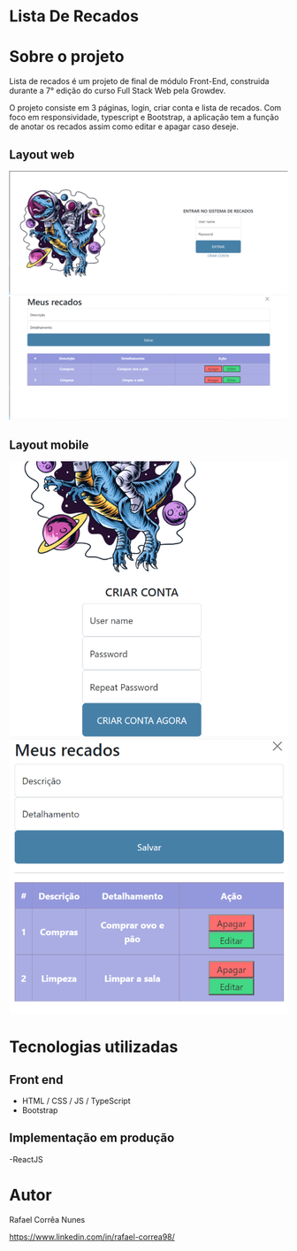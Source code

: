 # Lista De Recados

# Sobre o projeto
Lista de recados é um projeto de final de módulo Front-End, construida durante a 7° edição do curso Full Stack Web pela Growdev.

O projeto consiste em 3 páginas, login, criar conta e lista de recados. Com foco em responsividade, typescript e Bootstrap, a aplicação tem a função de anotar os recados assim como editar e apagar caso deseje.


## Layout web
![Web 1](./src/assets/web1.png)
![Web 2](./src/assets/web2.png)

## Layout mobile
![Mobile 1](./src/assets/mobile1.png)
![Mobile 2](./src/assets/mobile2.png)


# Tecnologias utilizadas
## Front end
- HTML / CSS / JS / TypeScript
- Bootstrap

## Implementação em produção
-ReactJS


# Autor

Rafael Corrêa Nunes

https://www.linkedin.com/in/rafael-correa98/
